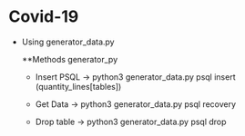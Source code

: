 # Covid-19

* Using generator_data.py

    **Methods generator_py

  * Insert PSQL
         -> python3 generator_data.py psql insert (quantity_lines[tables])
  
  * Get Data
         ->  python3 generator_data.py psql recovery
  
  * Drop table
         -> python3 generator_data.py psql drop
  
  
